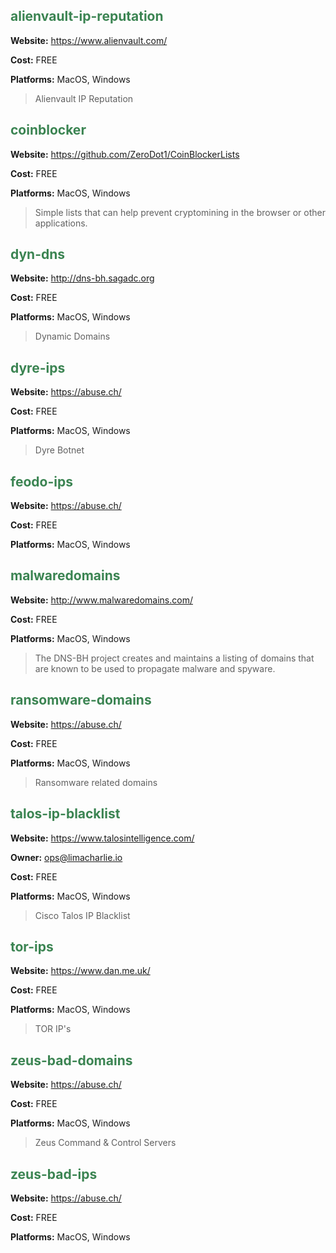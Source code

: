 <!-- leave the empty title here... the image below displays the info BUT the platform requires something here -->
### 

## <span style="color:#3b8452">alienvault-ip-reputation</span>

**Website:** https://www.alienvault.com/

**Cost:** FREE

**Platforms:** MacOS, Windows

>Alienvault IP Reputation

## <span style="color:#3b8452">coinblocker</span>

**Website:** https://github.com/ZeroDot1/CoinBlockerLists

**Cost:** FREE

**Platforms:** MacOS, Windows

>Simple lists that can help prevent cryptomining in the browser or other applications.

## <span style="color:#3b8452">dyn-dns</span>

**Website:** http://dns-bh.sagadc.org

**Cost:** FREE

**Platforms:** MacOS, Windows

>Dynamic Domains

## <span style="color:#3b8452">dyre-ips</span>

**Website:** https://abuse.ch/

**Cost:** FREE

**Platforms:** MacOS, Windows

>Dyre Botnet

## <span style="color:#3b8452">feodo-ips</span>

**Website:** https://abuse.ch/

**Cost:** FREE

**Platforms:** MacOS, Windows

## <span style="color:#3b8452">malwaredomains</span>

**Website:** http://www.malwaredomains.com/

**Cost:** FREE

**Platforms:**   MacOS, Windows

>The DNS-BH project creates and maintains a listing of domains that are known to be used to propagate malware and spyware.

## <span style="color:#3b8452">ransomware-domains</span>

**Website:** https://abuse.ch/

**Cost:** FREE

**Platforms:** MacOS, Windows

>Ransomware related domains

## <span style="color:#3b8452">talos-ip-blacklist</span>

**Website:** https://www.talosintelligence.com/

**Owner:** ops@limacharlie.io

**Cost:** FREE

**Platforms:** MacOS, Windows

>Cisco Talos IP Blacklist

## <span style="color:#3b8452">tor-ips</span>

**Website:** https://www.dan.me.uk/

**Cost:** FREE

**Platforms:** MacOS, Windows

>TOR IP's

## <span style="color:#3b8452">zeus-bad-domains</span>

**Website:** https://abuse.ch/

**Cost:** FREE

**Platforms:** MacOS, Windows

>Zeus Command & Control Servers

## <span style="color:#3b8452">zeus-bad-ips</span>

**Website:** https://abuse.ch/

**Cost:** FREE

**Platforms:** MacOS, Windows
